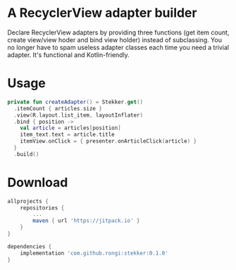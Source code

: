 # A RecyclerView adapter builder

Declare RecyclerView adapters by providing three functions (get item count, create view/view hoder and bind view holder) instead of subclassing. You no longer have to spam useless adapter classes each time you need a trivial adapter. It's functional and Kotlin-friendly.

Usage
=====

```kotlin
private fun createAdapter() = Stekker.get()
  .itemCount { articles.size }
  .view(R.layout.list_item, layoutInflater)
  .bind { position ->
    val article = articles[position]
    item_text.text = article.title
    itemView.onClick = { presenter.onArticleClick(article) }
  }
  .build()
```

Download
========

```groovy
allprojects {
    repositories {
        ...
        maven { url 'https://jitpack.io' }
    }
}
```

```groovy
dependencies {
    implementation 'com.github.rongi:stekker:0.1.0'
}
```
